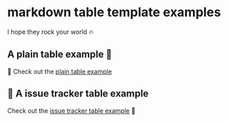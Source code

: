 # markdown table template examples
I hope they rock your world :fire:

## A plain table example :rocket:
:speedboat: Check out the [plain table example](https://github.com/tcsiwula/markdown-templates/blob/master/tables/plain-table.md)

## :helicopter: A issue tracker table example
Check out the [issue tracker table example](https://github.com/tcsiwula/markdown-templates/blob/master/tables/issue-tracker-template.md) :moyai:


